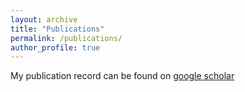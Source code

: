 ```yaml
---
layout: archive
title: "Publications"
permalink: /publications/
author_profile: true
---
```



My publication record can be found on [google scholar](https://scholar.google.com/citations?user=gUUTqicAAAAJ&hl=en)

<!--
#{% include base_path %}

#{% for post in site.publications reversed %}
#  {% include archive-single.html %}
#{% endfor %}
-->